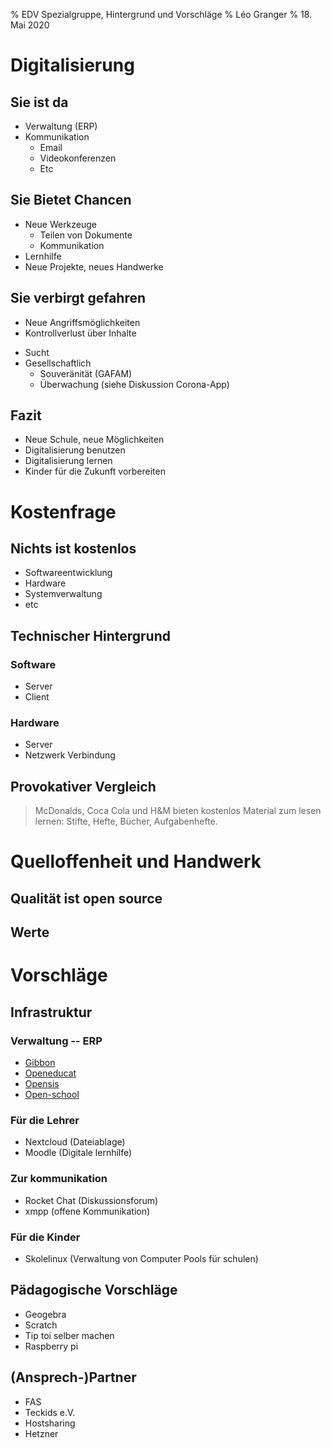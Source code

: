 % EDV Spezialgruppe, Hintergrund und Vorschläge
% Léo Granger
% 18. Mai 2020

# Digitalisierung

## Sie ist da

- Verwaltung (ERP)
- Kommunikation
  * Email
  * Videokonferenzen
  * Etc

## Sie Bietet Chancen

* Neue Werkzeuge
  - Teilen von Dokumente
  - Kommunikation
* Lernhilfe
* Neue Projekte, neues Handwerke

## Sie verbirgt gefahren

* Neue Angriffsmöglichkeiten
* Kontrollverlust über Inhalte
- Sucht
- Gesellschaftlich
  - Souveränität (GAFAM)
  - Überwachung (siehe Diskussion Corona-App)

## Fazit

* Neue Schule, neue Möglichkeiten
* Digitalisierung benutzen
* Digitalisierung lernen
* Kinder für die Zukunft vorbereiten

# Kostenfrage

## Nichts ist kostenlos

* Softwareentwicklung
* Hardware
* Systemverwaltung
* etc

## Technischer Hintergrund

### Software

- Server
- Client

### Hardware

- Server
- Netzwerk Verbindung

## Provokativer Vergleich

> McDonalds, Coca Cola und H\&M bieten kostenlos Material zum lesen lernen:
> Stifte, Hefte, Bücher, Aufgabenhefte.

# Quelloffenheit und Handwerk

## Qualität ist open source

## Werte

# Vorschläge

## Infrastruktur

### Verwaltung -- ERP

- [Gibbon](gibbonedu.org)
- [Openeducat](www.openeducat.org)
- [Opensis](opensis.com)
- [Open-school](open-school.org)

### Für die Lehrer

- Nextcloud (Dateiablage)
- Moodle (Digitale lernhilfe)

### Zur kommunikation

- Rocket Chat (Diskussionsforum)
- xmpp (offene Kommunikation)

### Für die Kinder

- Skolelinux (Verwaltung von Computer Pools für schulen)

## Pädagogische Vorschläge

- Geogebra
- Scratch
- Tip toi selber machen
- Raspberry pi

## (Ansprech-)Partner

- FAS
- Teckids e.V.
- Hostsharing
- Hetzner

